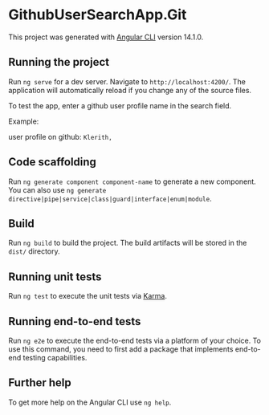 # GithubUserSearchApp.Git

This project was generated with [Angular CLI](https://github.com/angular/angular-cli) version 14.1.0.

## Running the project

Run `ng serve` for a dev server. Navigate to `http://localhost:4200/`. The application will automatically reload if you change any of the source files.

To test the app, enter a github user profile name in the search field.

Example:

user profile on github: `Klerith,`

## Code scaffolding

Run `ng generate component component-name` to generate a new component. You can also use `ng generate directive|pipe|service|class|guard|interface|enum|module`.

## Build

Run `ng build` to build the project. The build artifacts will be stored in the `dist/` directory.

## Running unit tests

Run `ng test` to execute the unit tests via [Karma](https://karma-runner.github.io).

## Running end-to-end tests

Run `ng e2e` to execute the end-to-end tests via a platform of your choice. To use this command, you need to first add a package that implements end-to-end testing capabilities.

## Further help

To get more help on the Angular CLI use `ng help`.
